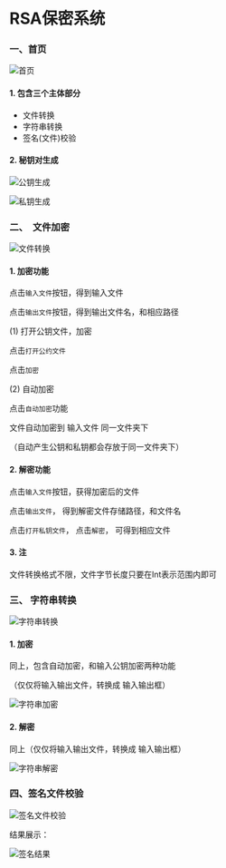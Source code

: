 RSA保密系统
===



### 一、首页

![首页](image/首页.png)

#### 1. 包含三个主体部分

- 文件转换
- 字符串转换
- 签名(文件)校验

#### 2. 秘钥对生成

![公钥生成](image/公钥生成.png)

![私钥生成](image/私钥生成.png)



### 二、　文件加密

![文件转换](image/文件转换.png)



#### 1. 加密功能

点击`输入文件`按钮，得到输入文件

点击`输出文件`按钮，得到输出文件名，和相应路径

(1) 打开公钥文件，加密

点击`打开公约文件`

点击`加密`

(2) 自动加密

点击`自动加密`功能

文件自动加密到 输入文件 同一文件夹下

（自动产生公钥和私钥都会存放于同一文件夹下）



#### 2. 解密功能

点击`输入文件`按钮，获得加密后的文件

点击`输出文件`， 得到解密文件存储路径，和文件名

点击`打开私钥文件`， 点击`解密`，  可得到相应文件



#### 3. 注

文件转换格式不限，文件字节长度只要在Int表示范围内即可



### 三、 字符串转换

![字符串转换](image/字符串转换.png)

#### 1. 加密

同上，包含自动加密，和输入公钥加密两种功能

（仅仅将输入输出文件，转换成 输入输出框）

![字符串加密](image/字符串加密.png)



#### 2. 解密

同上（仅仅将输入输出文件，转换成 输入输出框）

![字符串解密](image/字符串解密.png)

### 四、签名文件校验

![签名文件校验](image/签名文件校验.png)



结果展示：

![签名结果](image/签名结果.png)